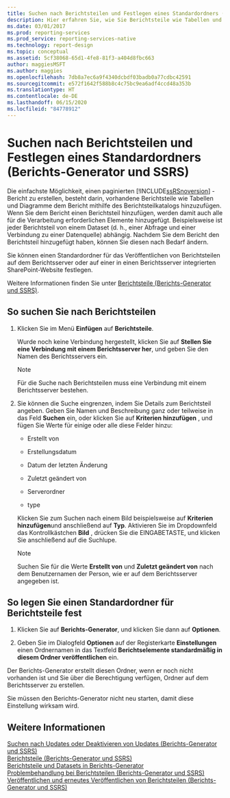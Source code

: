 ```yaml
---
title: Suchen nach Berichtsteilen und Festlegen eines Standardordners (Berichts-Generator) | Microsoft-Dokumentation
description: Hier erfahren Sie, wie Sie Berichtsteile wie Tabellen und Diagramme Ihrem Bericht mithilfe des Berichtsteilkatalogs im Berichts-Generator hinzufügen.
ms.date: 03/01/2017
ms.prod: reporting-services
ms.prod_service: reporting-services-native
ms.technology: report-design
ms.topic: conceptual
ms.assetid: 5cf38068-65d1-4fe8-81f3-a404d8fbc663
author: maggiesMSFT
ms.author: maggies
ms.openlocfilehash: 7db8a7ec6a9f4340dcbdf03badb0a77cdbc42591
ms.sourcegitcommit: e572f1642f588b8c4c75bc9ea6adf4ccd48a353b
ms.translationtype: HT
ms.contentlocale: de-DE
ms.lasthandoff: 06/15/2020
ms.locfileid: "84778912"
---
```

# <a name="browse-for-report-parts-and-set-a-default-folder-report-builder-and-ssrs"></a>Suchen nach Berichtsteilen und Festlegen eines Standardordners (Berichts-Generator und SSRS)
Die einfachste Möglichkeit, einen paginierten [!INCLUDE[ssRSnoversion](../../includes/ssrsnoversion-md.md)] -Bericht zu erstellen, besteht darin, vorhandene Berichtsteile wie Tabellen und Diagramme dem Bericht mithilfe des Berichtsteilkatalogs hinzuzufügen. Wenn Sie dem Bericht einen Berichtsteil hinzufügen, werden damit auch alle für die Verarbeitung erforderlichen Elemente hinzugefügt. Beispielsweise ist jeder Berichtsteil von einem Dataset (d. h., einer Abfrage und einer Verbindung zu einer Datenquelle) abhängig. Nachdem Sie dem Bericht den Berichtsteil hinzugefügt haben, können Sie diesen nach Bedarf ändern.  
  
 Sie können einen Standardordner für das Veröffentlichen von Berichtsteilen auf dem Berichtsserver oder auf einer in einen Berichtsserver integrierten SharePoint-Website festlegen.  
  
 Weitere Informationen finden Sie unter [Berichtsteile &#40;Berichts-Generator und SSRS&#41;](../../reporting-services/report-design/report-parts-report-builder-and-ssrs.md).  
  
## <a name="to-browse-for-report-parts"></a>So suchen Sie nach Berichtsteilen  
  
1.  Klicken Sie im Menü **Einfügen** auf **Berichtsteile**.  
  
     Wurde noch keine Verbindung hergestellt, klicken Sie auf **Stellen Sie eine Verbindung mit einem Berichtsserver her**, und geben Sie den Namen des Berichtsservers ein.  
  
    > [!NOTE]  
    >  Für die Suche nach Berichtsteilen muss eine Verbindung mit einem Berichtsserver bestehen.  
  
2.  Sie können die Suche eingrenzen, indem Sie Details zum Berichtsteil angeben. Geben Sie Namen und Beschreibung ganz oder teilweise in das Feld **Suchen** ein, oder klicken Sie auf **Kriterien hinzufügen** , und fügen Sie Werte für einige oder alle diese Felder hinzu:  
  
    -   Erstellt von  
  
    -   Erstellungsdatum  
  
    -   Datum der letzten Änderung  
  
    -   Zuletzt geändert von  
  
    -   Serverordner  
  
    -   type  
  
     Klicken Sie zum Suchen nach einem Bild beispielsweise auf **Kriterien hinzufügen**und anschließend auf **Typ**. Aktivieren Sie im Dropdownfeld das Kontrollkästchen **Bild** , drücken Sie die EINGABETASTE, und klicken Sie anschließend auf die Suchlupe.  
  
    > [!NOTE]  
    >  Suchen Sie für die Werte **Erstellt von** und **Zuletzt geändert von** nach dem Benutzernamen der Person, wie er auf dem Berichtsserver angegeben ist.  
  
## <a name="to-set-a-default-folder-for-report-parts"></a>So legen Sie einen Standardordner für Berichtsteile fest  
  
1.  Klicken Sie auf **Berichts-Generator**, und klicken Sie dann auf **Optionen**.  
  
2.  Geben Sie im Dialogfeld **Optionen** auf der Registerkarte **Einstellungen** einen Ordnernamen in das Textfeld **Berichtselemente standardmäßig in diesem Ordner veröffentlichen** ein.  
  
 Der Berichts-Generator erstellt diesen Ordner, wenn er noch nicht vorhanden ist und Sie über die Berechtigung verfügen, Ordner auf dem Berichtsserver zu erstellen.  
  
 Sie müssen den Berichts-Generator nicht neu starten, damit diese Einstellung wirksam wird.  
  
## <a name="see-also"></a>Weitere Informationen  
 [Suchen nach Updates oder Deaktivieren von Updates (Berichts-Generator und SSRS)](https://msdn.microsoft.com/9c69792d-d7c4-453b-ae2f-6d2d071d8606)   
 [Berichtsteile &#40;Berichts-Generator und SSRS&#41;](../../reporting-services/report-design/report-parts-report-builder-and-ssrs.md)   
 [Berichtsteile und Datasets in Berichts-Generator](../../reporting-services/report-data/report-parts-and-datasets-in-report-builder.md)   
 [Problembehandlung bei Berichtsteilen (Berichts-Generator und SSRS)](https://msdn.microsoft.com/d9fe1932-46e7-421b-a8a9-4c54d9576e94)   
 [Veröffentlichen und erneutes Veröffentlichen von Berichtsteilen &#40;Berichts-Generator und SSRS&#41;](../../reporting-services/report-design/publish-and-republish-report-parts-report-builder-and-ssrs.md)  
  
  
